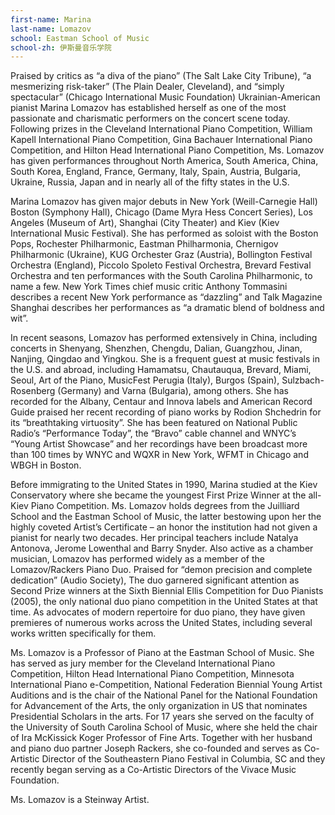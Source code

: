 ```yaml
---
first-name: Marina
last-name: Lomazov
school: Eastman School of Music
school-zh: 伊斯曼音乐学院
---
```


Praised by critics as “a diva of the piano” (The Salt Lake City Tribune), “a mesmerizing risk-taker” (The Plain Dealer, Cleveland), and “simply spectacular” (Chicago International Music Foundation) Ukrainian-American pianist Marina Lomazov has established herself as one of the most passionate and charismatic performers on the concert scene today. Following prizes in the Cleveland International Piano Competition, William Kapell International Piano Competition, Gina Bachauer International Piano Competition, and Hilton Head International Piano Competition, Ms. Lomazov has given performances throughout North America, South America, China, South Korea, England, France, Germany, Italy, Spain, Austria, Bulgaria, Ukraine, Russia, Japan and in nearly all of the fifty states in the U.S.

Marina Lomazov has given major debuts in New York (Weill-Carnegie Hall) Boston (Symphony Hall), Chicago (Dame Myra Hess Concert Series), Los Angeles (Museum of Art), Shanghai (City Theater) and Kiev (Kiev International Music Festival). She has performed as soloist with the Boston Pops, Rochester Philharmonic, Eastman Philharmonia, Chernigov Philharmonic (Ukraine), KUG Orchester Graz (Austria), Bollington Festival Orchestra (England), Piccolo  Spoleto Festival Orchestra, Brevard Festival Orchestra and ten performances with the South Carolina Philharmonic, to name a few. New York Times chief music critic Anthony Tommasini describes a recent New York performance as “dazzling” and Talk Magazine Shanghai describes her performances as “a dramatic blend of boldness and wit”.

In recent seasons, Lomazov has performed extensively in China, including concerts in Shenyang, Shenzhen, Chengdu, Dalian, Guangzhou, Jinan, Nanjing, Qingdao and Yingkou. She is a frequent guest at music festivals in the U.S. and abroad, including Hamamatsu, Chautauqua, Brevard, Miami, Seoul, Art of the Piano, MusicFest Perugia (Italy), Burgos (Spain), Sulzbach-Rosenberg (Germany) and Varna (Bulgaria), among others. She has recorded for the Albany, Centaur and Innova labels and American Record Guide praised her recent recording of piano works by Rodion Shchedrin for its “breathtaking virtuosity”. She has been featured on National Public Radio’s “Performance Today”, the “Bravo” cable channel and WNYC’s “Young Artist Showcase” and her recordings have been broadcast more than 100 times by WNYC and WQXR in New York, WFMT in Chicago and WBGH in Boston.

Before immigrating to the United States in 1990, Marina studied at the Kiev Conservatory where she became the youngest First Prize Winner at the all- Kiev Piano Competition. Ms. Lomazov holds degrees from the Juilliard School and the Eastman School of Music, the latter bestowing upon her the highly coveted Artist’s Certificate – an honor the institution had not given a pianist for nearly two decades. Her principal teachers include Natalya Antonova, Jerome Lowenthal and Barry Snyder. Also active as a chamber musician, Lomazov has performed widely as a member of the Lomazov/Rackers Piano Duo. Praised for “demon precision and complete dedication” (Audio Society), The duo garnered significant attention as Second Prize winners at the Sixth Biennial Ellis Competition for Duo Pianists (2005), the only national duo piano competition in the United States at that time. As advocates of modern repertoire for duo piano, they have given premieres of numerous works across the United States, including several works written specifically for them.

Ms. Lomazov is a Professor of Piano at the Eastman School of Music. She has served as jury member for the Cleveland International Piano Competition, Hilton Head International Piano Competition, Minnesota International Piano e-Competition, National Federation Biennial Young Artist Auditions and is the chair of the National Panel for the National Foundation for Advancement of the Arts, the only organization in US that nominates Presidential Scholars in the arts. For 17 years she served on the faculty of the University of South Carolina School of Music, where she held the chair of Ira McKissick Koger Professor of Fine Arts. Together with her husband and piano duo partner Joseph Rackers, she co-founded and serves as Co-Artistic Director of the Southeastern Piano Festival in Columbia, SC and they recently began serving as a Co-Artistic Directors of the Vivace Music Foundation.

Ms. Lomazov is a Steinway Artist.

